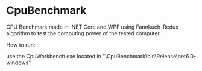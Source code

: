 # CpuBenchmark
CPU Benchmark made in .NET Core and WPF using Fannkuch-Redux algorithm to test the computing power of the tested computer.

How to run:

use the CpuWorkbench.exe located in "\CpuBenchmark\bin\Release\net6.0-windows"

